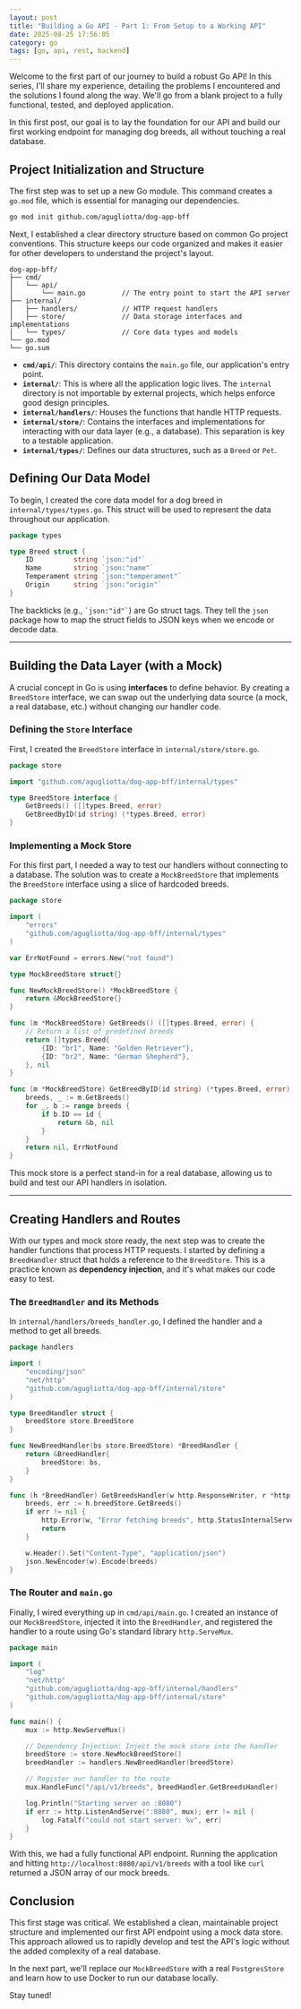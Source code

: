 ```yaml
---
layout: post
title: "Building a Go API - Part 1: From Setup to a Working API"
date: 2025-08-25 17:56:05
category: go
tags: [go, api, rest, backend]
---
```


Welcome to the first part of our journey to build a robust Go API! In this series, I'll share my experience, detailing the problems I encountered and the solutions I found along the way. We'll go from a blank project to a fully functional, tested, and deployed application.

In this first post, our goal is to lay the foundation for our API and build our first working endpoint for managing dog breeds, all without touching a real database.

## Project Initialization and Structure

The first step was to set up a new Go module. This command creates a `go.mod` file, which is essential for managing our dependencies.

```bash
go mod init github.com/agugliotta/dog-app-bff
```

Next, I established a clear directory structure based on common Go project conventions. This structure keeps our code organized and makes it easier for other developers to understand the project's layout.

```
dog-app-bff/
├── cmd/
│   └── api/
│       └── main.go         // The entry point to start the API server
├── internal/
│   ├── handlers/           // HTTP request handlers
│   ├── store/              // Data storage interfaces and implementations
│   └── types/              // Core data types and models
└── go.mod
└── go.sum
```

* **`cmd/api/`**: This directory contains the `main.go` file, our application's entry point.
* **`internal/`**: This is where all the application logic lives. The `internal` directory is not importable by external projects, which helps enforce good design principles.
* **`internal/handlers/`**: Houses the functions that handle HTTP requests.
* **`internal/store/`**: Contains the interfaces and implementations for interacting with our data layer (e.g., a database). This separation is key to a testable application.
* **`internal/types/`**: Defines our data structures, such as a `Breed` or `Pet`.

## Defining Our Data Model

To begin, I created the core data model for a dog breed in `internal/types/types.go`. This struct will be used to represent the data throughout our application.

```go
package types

type Breed struct {
	ID          string `json:"id"`
	Name        string `json:"name"`
	Temperament string `json:"temperament"`
	Origin      string `json:"origin"`
}
```

The backticks (e.g., `` `json:"id"` ``) are Go struct tags. They tell the `json` package how to map the struct fields to JSON keys when we encode or decode data.

---

## Building the Data Layer (with a Mock)

A crucial concept in Go is using **interfaces** to define behavior. By creating a `BreedStore` interface, we can swap out the underlying data source (a mock, a real database, etc.) without changing our handler code.

### Defining the `Store` Interface

First, I created the `BreedStore` interface in `internal/store/store.go`.

```go
package store

import "github.com/agugliotta/dog-app-bff/internal/types"

type BreedStore interface {
    GetBreeds() ([]types.Breed, error)
    GetBreedByID(id string) (*types.Breed, error)
}
```

### Implementing a Mock Store

For this first part, I needed a way to test our handlers without connecting to a database. The solution was to create a `MockBreedStore` that implements the `BreedStore` interface using a slice of hardcoded breeds.

```go
package store

import (
    "errors"
    "github.com/agugliotta/dog-app-bff/internal/types"
)

var ErrNotFound = errors.New("not found")

type MockBreedStore struct{}

func NewMockBreedStore() *MockBreedStore {
    return &MockBreedStore{}
}

func (m *MockBreedStore) GetBreeds() ([]types.Breed, error) {
    // Return a list of predefined breeds
    return []types.Breed{
        {ID: "br1", Name: "Golden Retriever"},
        {ID: "br2", Name: "German Shepherd"},
    }, nil
}

func (m *MockBreedStore) GetBreedByID(id string) (*types.Breed, error) {
    breeds, _ := m.GetBreeds()
    for _, b := range breeds {
        if b.ID == id {
            return &b, nil
        }
    }
    return nil, ErrNotFound
}
```

This mock store is a perfect stand-in for a real database, allowing us to build and test our API handlers in isolation.

---

## Creating Handlers and Routes

With our types and mock store ready, the next step was to create the handler functions that process HTTP requests. I started by defining a `BreedHandler` struct that holds a reference to the `BreedStore`. This is a practice known as **dependency injection**, and it's what makes our code easy to test.

### The `BreedHandler` and its Methods

In `internal/handlers/breeds_handler.go`, I defined the handler and a method to get all breeds.

```go
package handlers

import (
    "encoding/json"
    "net/http"
    "github.com/agugliotta/dog-app-bff/internal/store"
)

type BreedHandler struct {
    breedStore store.BreedStore
}

func NewBreedHandler(bs store.BreedStore) *BreedHandler {
    return &BreedHandler{
        breedStore: bs,
    }
}

func (h *BreedHandler) GetBreedsHandler(w http.ResponseWriter, r *http.Request) {
    breeds, err := h.breedStore.GetBreeds()
    if err != nil {
        http.Error(w, "Error fetching breeds", http.StatusInternalServerError)
        return
    }

    w.Header().Set("Content-Type", "application/json")
    json.NewEncoder(w).Encode(breeds)
}
```

### The Router and `main.go`

Finally, I wired everything up in `cmd/api/main.go`. I created an instance of our `MockBreedStore`, injected it into the `BreedHandler`, and registered the handler to a route using Go's standard library `http.ServeMux`.

```go
package main

import (
    "log"
    "net/http"
    "github.com/agugliotta/dog-app-bff/internal/handlers"
    "github.com/agugliotta/dog-app-bff/internal/store"
)

func main() {
    mux := http.NewServeMux()

    // Dependency Injection: Inject the mock store into the handler
    breedStore := store.NewMockBreedStore()
    breedHandler := handlers.NewBreedHandler(breedStore)

    // Register our handler to the route
    mux.HandleFunc("/api/v1/breeds", breedHandler.GetBreedsHandler)

    log.Println("Starting server on :8080")
    if err := http.ListenAndServe(":8080", mux); err != nil {
        log.Fatalf("could not start server: %v", err)
    }
}
```

With this, we had a fully functional API endpoint. Running the application and hitting `http://localhost:8080/api/v1/breeds` with a tool like `curl` returned a JSON array of our mock breeds.

## Conclusion

This first stage was critical. We established a clean, maintainable project structure and implemented our first API endpoint using a mock data store. This approach allowed us to rapidly develop and test the API's logic without the added complexity of a real database.

In the next part, we'll replace our `MockBreedStore` with a real `PostgresStore` and learn how to use Docker to run our database locally.

Stay tuned!

